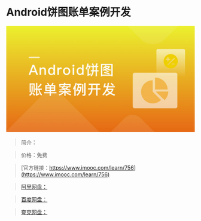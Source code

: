# Android饼图账单案例开发

![img](../../assets/5fe442f70001701805400304.jpg)

> 简介：

> 价格：免费

> [官方链接：https://www.imooc.com/learn/756](https://www.imooc.com/learn/756)

> [阿里网盘：]()

> [百度网盘：]()

> [夸克网盘：]()

